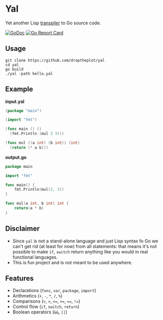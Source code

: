 # Yal

Yet another Lisp [transpiler](https://en.wikipedia.org/wiki/Source-to-source_compiler) to Go source code.

[![GoDoc](https://godoc.org/github.com/droptheplot/yal?status.svg)](https://godoc.org/github.com/droptheplot/yal)
[![Go Report Card](https://goreportcard.com/badge/github.com/droptheplot/yal)](https://goreportcard.com/report/github.com/droptheplot/yal)

## Usage

```shell
git clone https://github.com/droptheplot/yal
cd yal
go build
./yal -path hello.yal
```

## Example

**input.yal**

```go
(package "main")

(import "fmt")

(func main () ()
  (fmt.Println (mul 2 3)))

(func mul ((a int) (b int)) (int)
  (return (* a b)))
```

**output.go**

```go
package main

import "fmt"

func main() {
	fmt.Println(mul(2, 3))
}

func mul(a int, b int) int {
	return(a * b)
}
```

## Disclaimer

- Since `yal` is not a stand-alone language and just Lisp syntax fo Go we can't get rid (at least for now) from all statements: that means it's not possible to make `if`, `switch` return anything like you would in real functional languages.
- This is fun project and is not meant to be used anywhere.

## Features

- Declarations (`func`, `var`, `package`, `import`)
- Arithmetics (`+`, `-`, `*`, `/`, `%`)
- Comparisons (`<`, `>`, `<=`, `>=`, `==`, `!=`)
- Control flow (`if`, `switch`, `return`)
- Boolean operators (`&&`, `||`)
